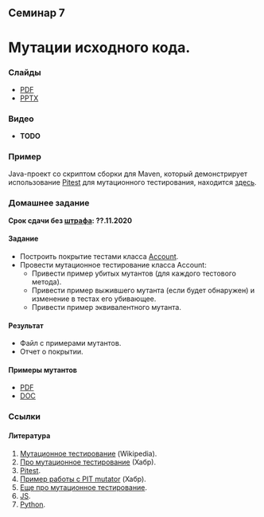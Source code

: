 Семинар 7
--

# Мутации исходного кода.

### Слайды

* [PDF](Seminar07.pdf)
* [PPTX](Seminar07.pptx)

### Видео

* __TODO__

### Пример

Java-проект со скриптом сборки для Maven,
который демонстрирует использование [Pitest](https://pitest.org) для мутационного тестирования,
находится [здесь](https://github.com/andrewt0301/qa-testing-course/blob/master/seminars/seminar07/example).

### Домашнее задание

__Срок сдачи без [штрафа](../../grading.md): ??.11.2020__

#### Задание 

* Построить покрытие тестами класса [Account](../seminar06/index.md).
* Провести мутационное тестирование класса Account:
   * Привести пример убитых мутантов (для каждого тестового метода).
   * Привести пример выжившего мутанта (если будет обнаружен) и изменение в тестах его убивающее.
   * Привести пример эквивалентного мутанта.

#### Результат

* Файл с примерами мутантов.
* Отчет о покрытии.

#### Примеры мутантов

* [PDF](Mutants_Example.pdf)
* [DOC](Mutants_Example.doc)


### Ссылки

#### Литература

1. [Мутационное тестирование](https://ru.wikipedia.org/wiki/Мутационное_тестирование) (Wikipedia).
1. [Про мутационное тестирование](https://habr.com/ru/post/334394/) (Хабр).
1. [Pitest](https://pitest.org).
1. [Пример работы с PIT mutator](https://habr.com/ru/post/139337/) (Хабр).
1. [Еще про мутационное тестирование](http://getbug.ru/mutatsionnoe-testirovanie-na-prostom-primere/).
1. [JS](https://habr.com/ru/post/341094/).
1. [Python](https://habr.com/ru/company/vdsina/blog/512630/).
